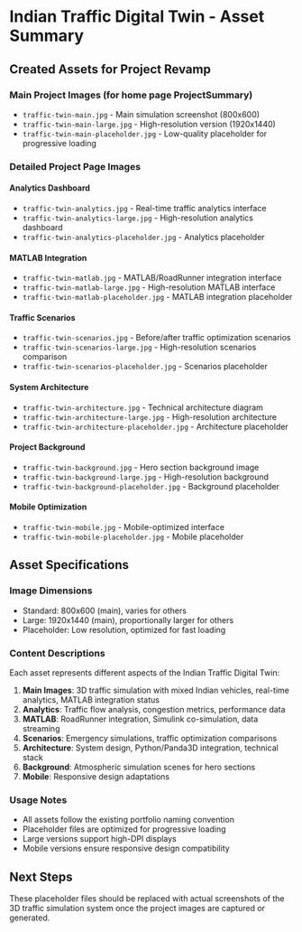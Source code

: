 # Indian Traffic Digital Twin - Asset Summary

## Created Assets for Project Revamp

### Main Project Images (for home page ProjectSummary)
- `traffic-twin-main.jpg` - Main simulation screenshot (800x600)
- `traffic-twin-main-large.jpg` - High-resolution version (1920x1440) 
- `traffic-twin-main-placeholder.jpg` - Low-quality placeholder for progressive loading

### Detailed Project Page Images

#### Analytics Dashboard
- `traffic-twin-analytics.jpg` - Real-time traffic analytics interface
- `traffic-twin-analytics-large.jpg` - High-resolution analytics dashboard
- `traffic-twin-analytics-placeholder.jpg` - Analytics placeholder

#### MATLAB Integration
- `traffic-twin-matlab.jpg` - MATLAB/RoadRunner integration interface
- `traffic-twin-matlab-large.jpg` - High-resolution MATLAB interface
- `traffic-twin-matlab-placeholder.jpg` - MATLAB integration placeholder

#### Traffic Scenarios
- `traffic-twin-scenarios.jpg` - Before/after traffic optimization scenarios
- `traffic-twin-scenarios-large.jpg` - High-resolution scenarios comparison
- `traffic-twin-scenarios-placeholder.jpg` - Scenarios placeholder

#### System Architecture
- `traffic-twin-architecture.jpg` - Technical architecture diagram
- `traffic-twin-architecture-large.jpg` - High-resolution architecture
- `traffic-twin-architecture-placeholder.jpg` - Architecture placeholder

#### Project Background
- `traffic-twin-background.jpg` - Hero section background image
- `traffic-twin-background-large.jpg` - High-resolution background
- `traffic-twin-background-placeholder.jpg` - Background placeholder

#### Mobile Optimization
- `traffic-twin-mobile.jpg` - Mobile-optimized interface
- `traffic-twin-mobile-placeholder.jpg` - Mobile placeholder

## Asset Specifications

### Image Dimensions
- Standard: 800x600 (main), varies for others
- Large: 1920x1440 (main), proportionally larger for others
- Placeholder: Low resolution, optimized for fast loading

### Content Descriptions
Each asset represents different aspects of the Indian Traffic Digital Twin:

1. **Main Images**: 3D traffic simulation with mixed Indian vehicles, real-time analytics, MATLAB integration status
2. **Analytics**: Traffic flow analysis, congestion metrics, performance data
3. **MATLAB**: RoadRunner integration, Simulink co-simulation, data streaming
4. **Scenarios**: Emergency simulations, traffic optimization comparisons
5. **Architecture**: System design, Python/Panda3D integration, technical stack
6. **Background**: Atmospheric simulation scenes for hero sections
7. **Mobile**: Responsive design adaptations

### Usage Notes
- All assets follow the existing portfolio naming convention
- Placeholder files are optimized for progressive loading
- Large versions support high-DPI displays
- Mobile versions ensure responsive design compatibility

## Next Steps
These placeholder files should be replaced with actual screenshots of the 3D traffic simulation system once the project images are captured or generated.